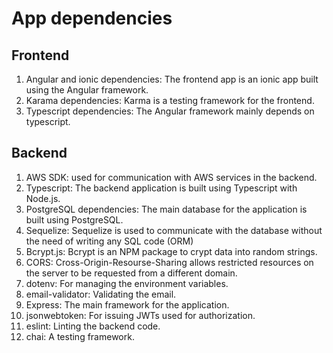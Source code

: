 # App dependencies

## Frontend

1. Angular and ionic dependencies: The frontend app is an ionic app built using the Angular framework.
2. Karama dependencies: Karma is a testing framework for the frontend.
3. Typescript dependencies: The Angular framework mainly depends on typescript.

## Backend

1. AWS SDK: used for communication with AWS services in the backend.
2. Typescript: The backend application is built using Typescript with Node.js.
3. PostgreSQL dependencies: The main database for the application is built using PostgreSQL.
4. Sequelize: Sequelize is used to communicate with the database without the need of writing any SQL code (ORM)
5. Bcrypt.js: Bcrypt is an NPM package to crypt data into random strings.
6. CORS: Cross-Origin-Resourse-Sharing allows restricted resources on the server to be requested from a different domain.
7. dotenv: For managing the environment variables.
8. email-validator: Validating the email.
9. Express: The main framework for the application.
10. jsonwebtoken: For issuing JWTs used for authorization.
11. eslint: Linting the backend code.
12. chai: A testing framework.
